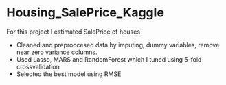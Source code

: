 # Housing_SalePrice_Kaggle
For this project I estimated SalePrice of houses
* Cleaned and preproccesed data by imputing, dummy variables, remove near zero variance columns.
* Used Lasso, MARS and RandomForest which I tuned using 5-fold crossvalidation
* Selected the best model using RMSE
